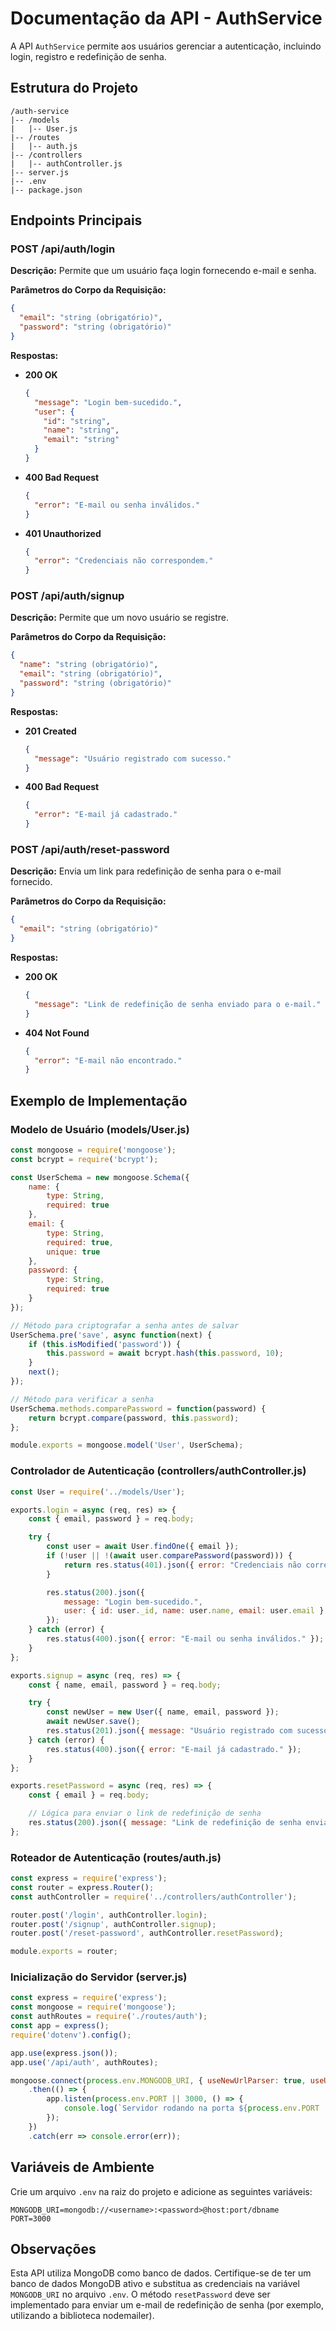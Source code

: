 # Documentação da API - AuthService

A API `AuthService` permite aos usuários gerenciar a autenticação, incluindo login, registro e redefinição de senha.

## Estrutura do Projeto

```
/auth-service
|-- /models
|   |-- User.js
|-- /routes
|   |-- auth.js
|-- /controllers
|   |-- authController.js
|-- server.js
|-- .env
|-- package.json
```

## Endpoints Principais

### **POST /api/auth/login**

**Descrição:** Permite que um usuário faça login fornecendo e-mail e senha.

**Parâmetros do Corpo da Requisição:**

```json
{
  "email": "string (obrigatório)",
  "password": "string (obrigatório)"
}
```

**Respostas:**

- **200 OK**
  
  ```json
  {
    "message": "Login bem-sucedido.",
    "user": {
      "id": "string",
      "name": "string",
      "email": "string"
    }
  }
  ```

- **400 Bad Request**
  
  ```json
  {
    "error": "E-mail ou senha inválidos."
  }
  ```

- **401 Unauthorized**
  
  ```json
  {
    "error": "Credenciais não correspondem."
  }
  ```

### **POST /api/auth/signup**

**Descrição:** Permite que um novo usuário se registre.

**Parâmetros do Corpo da Requisição:**

```json
{
  "name": "string (obrigatório)",
  "email": "string (obrigatório)",
  "password": "string (obrigatório)"
}
```

**Respostas:**

- **201 Created**
  
  ```json
  {
    "message": "Usuário registrado com sucesso."
  }
  ```

- **400 Bad Request**
  
  ```json
  {
    "error": "E-mail já cadastrado."
  }
  ```

### **POST /api/auth/reset-password**

**Descrição:** Envia um link para redefinição de senha para o e-mail fornecido.

**Parâmetros do Corpo da Requisição:**

```json
{
  "email": "string (obrigatório)"
}
```

**Respostas:**

- **200 OK**
  
  ```json
  {
    "message": "Link de redefinição de senha enviado para o e-mail."
  }
  ```

- **404 Not Found**
  
  ```json
  {
    "error": "E-mail não encontrado."
  }
  ```

## Exemplo de Implementação

### Modelo de Usuário (models/User.js)

```javascript
const mongoose = require('mongoose');
const bcrypt = require('bcrypt');

const UserSchema = new mongoose.Schema({
    name: {
        type: String,
        required: true
    },
    email: {
        type: String,
        required: true,
        unique: true
    },
    password: {
        type: String,
        required: true
    }
});

// Método para criptografar a senha antes de salvar
UserSchema.pre('save', async function(next) {
    if (this.isModified('password')) {
        this.password = await bcrypt.hash(this.password, 10);
    }
    next();
});

// Método para verificar a senha
UserSchema.methods.comparePassword = function(password) {
    return bcrypt.compare(password, this.password);
};

module.exports = mongoose.model('User', UserSchema);
```

### Controlador de Autenticação (controllers/authController.js)

```javascript
const User = require('../models/User');

exports.login = async (req, res) => {
    const { email, password } = req.body;

    try {
        const user = await User.findOne({ email });
        if (!user || !(await user.comparePassword(password))) {
            return res.status(401).json({ error: "Credenciais não correspondem." });
        }

        res.status(200).json({
            message: "Login bem-sucedido.",
            user: { id: user._id, name: user.name, email: user.email }
        });
    } catch (error) {
        res.status(400).json({ error: "E-mail ou senha inválidos." });
    }
};

exports.signup = async (req, res) => {
    const { name, email, password } = req.body;

    try {
        const newUser = new User({ name, email, password });
        await newUser.save();
        res.status(201).json({ message: "Usuário registrado com sucesso." });
    } catch (error) {
        res.status(400).json({ error: "E-mail já cadastrado." });
    }
};

exports.resetPassword = async (req, res) => {
    const { email } = req.body;

    // Lógica para enviar o link de redefinição de senha
    res.status(200).json({ message: "Link de redefinição de senha enviado para o e-mail." });
};
```

### Roteador de Autenticação (routes/auth.js)

```javascript
const express = require('express');
const router = express.Router();
const authController = require('../controllers/authController');

router.post('/login', authController.login);
router.post('/signup', authController.signup);
router.post('/reset-password', authController.resetPassword);

module.exports = router;
```

### Inicialização do Servidor (server.js)

```javascript
const express = require('express');
const mongoose = require('mongoose');
const authRoutes = require('./routes/auth');
const app = express();
require('dotenv').config();

app.use(express.json());
app.use('/api/auth', authRoutes);

mongoose.connect(process.env.MONGODB_URI, { useNewUrlParser: true, useUnifiedTopology: true })
    .then(() => {
        app.listen(process.env.PORT || 3000, () => {
            console.log(`Servidor rodando na porta ${process.env.PORT || 3000}`);
        });
    })
    .catch(err => console.error(err));
```

## Variáveis de Ambiente

Crie um arquivo `.env` na raiz do projeto e adicione as seguintes variáveis:

```
MONGODB_URI=mongodb://<username>:<password>@host:port/dbname
PORT=3000
```

## Observações

Esta API utiliza MongoDB como banco de dados. Certifique-se de ter um banco de dados MongoDB ativo e substitua as credenciais na variável `MONGODB_URI` no arquivo `.env`. O método `resetPassword` deve ser implementado para enviar um e-mail de redefinição de senha (por exemplo, utilizando a biblioteca nodemailer).
